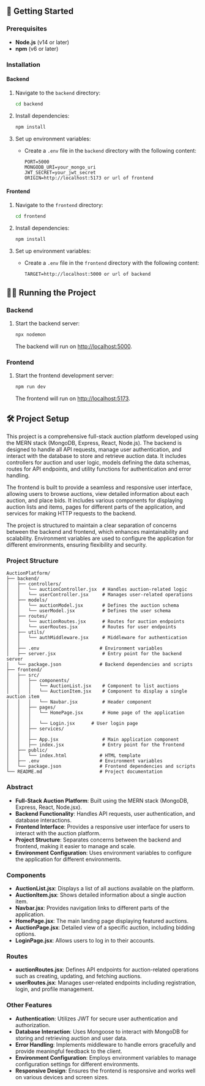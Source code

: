 
## 🚀 Getting Started

### Prerequisites

-   **Node.js** (v14 or later)
-   **npm** (v6 or later) 

### Installation

#### Backend

1. Navigate to the `backend` directory:

    ```bash
    cd backend
    ```

2. Install dependencies:

    ```bash
    npm install
    ```

3. Set up environment variables:
    - Create a `.env` file in the `backend` directory with the following content:
        ```plaintext
        PORT=5000
        MONGODB_URI=your_mongo_uri
        JWT_SECRET=your_jwt_secret
        ORIGIN=http://localhost:5173 or url of frontend
        ```

#### Frontend

1. Navigate to the `frontend` directory:

    ```bash
    cd frontend
    ```

2. Install dependencies:

    ```bash
    npm install
    ```

3. Set up environment variables:
    - Create a `.env` file in the `frontend` directory with the following content:
        ```plaintext
        TARGET=http://localhost:5000 or url of backend
        ```

## 🏃‍♂️ Running the Project

### Backend

1. Start the backend server:

    ```bash
    npx nodemon
    ```

    The backend will run on [http://localhost:5000](http://localhost:5000).

### Frontend

1. Start the frontend development server:

    ```markdown
    npm run dev
    ```

    The frontend will run on [http://localhost:5173](http://localhost:5173).

## 🛠️ Project Setup

This project is a comprehensive full-stack auction platform developed using the MERN stack (MongoDB, Express, React, Node.js). The backend is designed to handle all API requests, manage user authentication, and interact with the database to store and retrieve auction data. It includes controllers for auction and user logic, models defining the data schemas, routes for API endpoints, and utility functions for authentication and error handling.

The frontend is built to provide a seamless and responsive user interface, allowing users to browse auctions, view detailed information about each auction, and place bids. It includes various components for displaying auction lists and items, pages for different parts of the application, and services for making HTTP requests to the backend.

The project is structured to maintain a clear separation of concerns between the backend and frontend, which enhances maintainability and scalability. Environment variables are used to configure the application for different environments, ensuring flexibility and security.

### Project Structure

```
AuctionPlatform/
├── backend/
│   ├── controllers/
│   │   └── auctionController.jsx  # Handles auction-related logic
│   │   └── userController.jsx     # Manages user-related operations
│   ├── models/
│   │   └── auctionModel.jsx       # Defines the auction schema
│   │   └── userModel.jsx          # Defines the user schema
│   ├── routes/
│   │   └── auctionRoutes.jsx      # Routes for auction endpoints
│   │   └── userRoutes.jsx         # Routes for user endpoints
│   ├── utils/
│   │   └── authMiddleware.jsx     # Middleware for authentication
│   │   
│   ├── .env                      # Environment variables
│   ├── server.jsx                 # Entry point for the backend server
│   └── package.json              # Backend dependencies and scripts
├── frontend/
│   ├── src/
│   │   ├── components/
│   │   │   └── AuctionList.jsx    # Component to list auctions
│   │   │   └── AuctionItem.jsx    # Component to display a single auction item
│   │   │   └── Navbar.jsx         # Header component
│   │   ├── pages/
│   │   │   └── HomePage.jsx       # Home page of the application
│   │   │  
│   │   │   └── Login.jsx      # User login page
│   │   ├── services/
│   │   │  
│   │   ├── App.jsx                # Main application component
│   │   ├── index.jsx              # Entry point for the frontend
│   ├── public/
│   │   └── index.html            # HTML template
│   ├── .env                      # Environment variables
│   └── package.json              # Frontend dependencies and scripts
└── README.md                     # Project documentation
```

### Abstract

- **Full-Stack Auction Platform**: Built using the MERN stack (MongoDB, Express, React, Node.jsx).
- **Backend Functionality**: Handles API requests, user authentication, and database interactions.
- **Frontend Interface**: Provides a responsive user interface for users to interact with the auction platform.
- **Project Structure**: Separates concerns between the backend and frontend, making it easier to manage and scale.
- **Environment Configuration**: Uses environment variables to configure the application for different environments.


### Components

- **AuctionList.jsx**: Displays a list of all auctions available on the platform.
- **AuctionItem.jsx**: Shows detailed information about a single auction item.
- **Navbar.jsx**: Provides navigation links to different parts of the application.
- **HomePage.jsx**: The main landing page displaying featured auctions.
- **AuctionPage.jsx**: Detailed view of a specific auction, including bidding options.
- **LoginPage.jsx**: Allows users to log in to their accounts.

### Routes

- **auctionRoutes.jsx**: Defines API endpoints for auction-related operations such as creating, updating, and fetching auctions.
- **userRoutes.jsx**: Manages user-related endpoints including registration, login, and profile management.

### Other Features

- **Authentication**: Utilizes JWT for secure user authentication and authorization.
- **Database Interaction**: Uses Mongoose to interact with MongoDB for storing and retrieving auction and user data.
- **Error Handling**: Implements middleware to handle errors gracefully and provide meaningful feedback to the client.
- **Environment Configuration**: Employs environment variables to manage configuration settings for different environments.
- **Responsive Design**: Ensures the frontend is responsive and works well on various devices and screen sizes.





